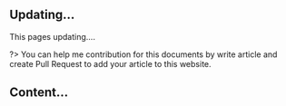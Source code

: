 ## Updating...

This pages updating....
 
?> You can help me contribution for this documents by write article and create Pull Request to add your article to this website.

 ## Content...
